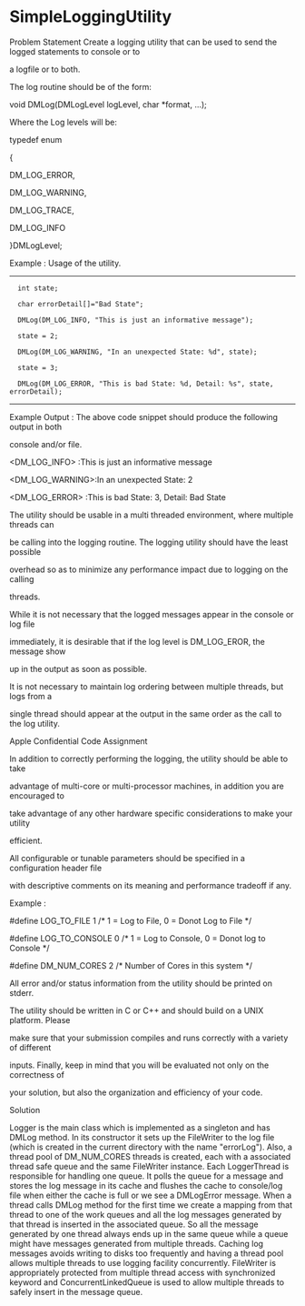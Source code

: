 # SimpleLoggingUtility
Problem Statement
Create a logging utility that can be used to send the logged statements to console or to 

a logfile or to both.

The log routine should be of the form:

void DMLog(DMLogLevel logLevel, char *format, ...);

Where the Log levels will be:

typedef enum

{

DM_LOG_ERROR,

DM_LOG_WARNING,

DM_LOG_TRACE,

DM_LOG_INFO

}DMLogLevel;

Example : Usage of the utility.

-----------

      int state;

      char errorDetail[]="Bad State";

      DMLog(DM_LOG_INFO, "This is just an informative message");

      state = 2;

      DMLog(DM_LOG_WARNING, "In an unexpected State: %d", state);

      state = 3;

      DMLog(DM_LOG_ERROR, "This is bad State: %d, Detail: %s", state, errorDetail);

------------

Example Output : The above code snippet should produce the following output in both 

console and/or file.

<DM_LOG_INFO>         :This is just an informative message

<DM_LOG_WARNING>:In an unexpected State: 2

<DM_LOG_ERROR>     :This is bad State: 3, Detail: Bad State

The utility should be usable in a multi threaded environment, where multiple threads can 

be calling into the logging routine. The logging utility should have the least possible 

overhead so as to minimize any performance impact due to logging on the calling 

threads.

While it is not necessary that the logged messages appear in the console or log file 

immediately, it is desirable that if the log level is DM_LOG_EROR, the message show 

up in the output as soon as possible.

It is not necessary to maintain log ordering between multiple threads, but logs from a 

single thread should appear at the output in the same order as the call to the log utility.

Apple Confidential Code Assignment

In addition to correctly performing the logging, the utility should be able to take 

advantage of multi-core or multi-processor machines, in addition you are encouraged to 

take advantage of any other hardware specific considerations to make your utility 

efficient.

All configurable or tunable parameters should be specified in a configuration header file 

with descriptive comments on its meaning and performance tradeoff if any.

Example :

#define LOG_TO_FILE     1             /* 1 = Log to File, 0 = Donot Log to File */

#define LOG_TO_CONSOLE 0      /* 1 = Log to Console, 0 = Donot log to Console */

#define DM_NUM_CORES    2       /* Number of Cores in this system */

All error and/or status information from the utility should be printed on stderr.

The utility should be written in C or C++ and should build on a UNIX platform. Please 

make sure that your submission compiles and runs correctly with a variety of different 

inputs. Finally, keep in mind that you will be evaluated not only on the correctness of 

your solution, but also the organization and efficiency of your code.

Solution

  Logger is the main class which is implemented as a singleton and has DMLog method.
  In its constructor it sets up the FileWriter to the log file (which is created in 
  the current directory with the name "errorLog"). Also, a thread pool of DM_NUM_CORES 
  threads is created, each with a associated thread safe queue and the same FileWriter instance.
  Each LoggerThread is 
  responsible for handling one queue. It polls the queue for a message and stores the log
  message in its cache and flushes the cache to console/log file when either the cache is
  full or we see a DMLogError message. When a thread calls DMLog method for the first time
  we create a mapping from that thread to one of the work queues and all the log messages 
  generated by that thread is inserted in the associated queue. So all the message generated
  by one thread always ends up in the same queue while a queue might have messages 
  generated from multiple threads. Caching log messages avoids writing to disks too frequently
  and having a thread pool allows multiple threads to use logging facility concurrently.
  FileWriter is appropriately protected from multiple thread access with synchronized keyword
  and ConcurrentLinkedQueue is used to allow multiple threads to safely insert in the 
  message queue.
  
